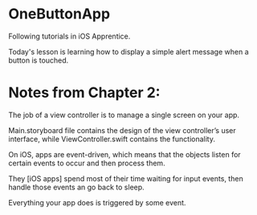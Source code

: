 # OneButtonApp
Following tutorials in iOS Apprentice.

Today's lesson is learning how to display a simple alert message when a button is touched.

# Notes from Chapter 2:
The job of a view controller is to manage a single screen on your app.

Main.storyboard file contains the design of the view controller’s user interface, while ViewController.swift contains the functionality.

On iOS, apps are event-driven, which means that the objects listen for certain events to occur and then process them.

They [iOS apps] spend most of their time waiting for input events, then handle those events an go back to sleep.

Everything your app does is triggered by some event.
